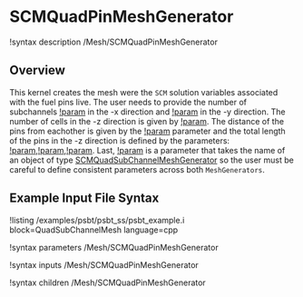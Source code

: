 # SCMQuadPinMeshGenerator

!syntax description /Mesh/SCMQuadPinMeshGenerator

## Overview

<!-- -->

This kernel creates the mesh were the `SCM` solution variables associated with the fuel pins live.
The user needs to provide the number of subchannels [!param](/Mesh/SCMQuadPinMeshGenerator/nx) in the -x direction and [!param](/Mesh/SCMQuadPinMeshGenerator/ny) in the -y direction.
The number of cells in the -z direction is given by [!param](/Mesh/SCMQuadPinMeshGenerator/n_cells). The distance of the pins from eachother is
given by the [!param](/Mesh/SCMQuadPinMeshGenerator/pitch) parameter and the total length of the pins in the -z direction is defined by the parameters:
[!param](/Mesh/SCMQuadPinMeshGenerator/heated_length),[!param](/Mesh/SCMQuadPinMeshGenerator/unheated_length_entry),[!param](/Mesh/SCMQuadPinMeshGenerator/unheated_length_exit).
Last, [!param](/Mesh/SCMQuadPinMeshGenerator/input) is a parameter that takes the name of an object of type [SCMQuadSubChannelMeshGenerator](SCMQuadSubChannelMeshGenerator.md) so the user must be careful to define consistent
parameters across both `MeshGenerators`.

## Example Input File Syntax

!listing /examples/psbt/psbt_ss/psbt_example.i block=QuadSubChannelMesh language=cpp

!syntax parameters /Mesh/SCMQuadPinMeshGenerator

!syntax inputs /Mesh/SCMQuadPinMeshGenerator

!syntax children /Mesh/SCMQuadPinMeshGenerator
